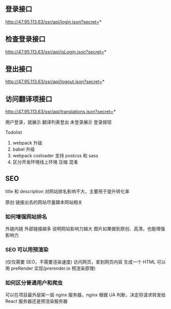 ## 登录接口

http://47.95.113.63/ssr/api/login.json?secret=*

## 检查登录接口

http://47.95.113.63/ssr/api/isLogin.json?secret=*

## 登出接口

http://47.95.113.63/ssr/api/logout.json?secret=*

## 访问翻译项接口

http://47.95.113.63/ssr/api/translations.json?secret=*

用户登录，就展示 <Link>翻译列表</Link><Link>登出</Link>
未登录展示 登录按钮

Todolist

1. webpack 升级
2. babel 升级
3. webpack cssloader 支持 postcss 和 sass
4. 区分开发环境线上环境 压缩 混淆

## SEO

title 和 description 对网站排名影响不大，主要用于提升转化率

原创
链接出去的网站尽量跟本网站相关

### 如何增强网站排名

外链内链
外部链接越多 说明网站影响力越大
图片如果做到原创、高清，也能增强影响力

### SEO 可以用预渲染

(仅仅需要 SEO，不需要渲染速度)
访问网页，拿到网页内容 生成一个 HTML
可以用 preRender 实现(prerender.io 预渲染原理)

### 如何区分普通用户和爬虫

可以在项目最外层架一层 nginx 服务器，nginx 根据 UA 判断，决定将请求转发给 React 服务器还是预渲染服务器
